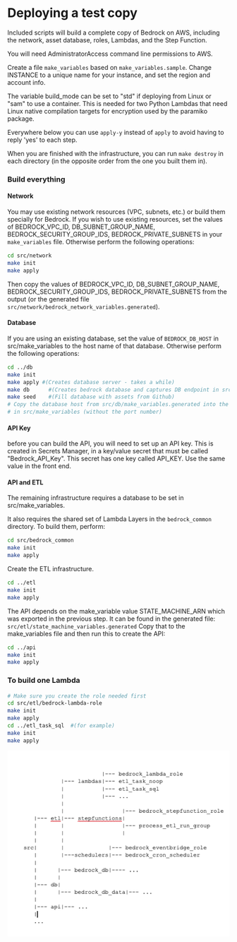 # Deploying a test copy
Included scripts will build a complete copy of Bedrock on AWS, including the network, asset database, roles, Lambdas, and the Step Function.

You will need AdministratorAccess command line permissions to AWS.

Create a file `make_variables` based on `make_variables.sample`. Change INSTANCE to a unique name for your instance, and set the region and account info.

The variable build_mode can be set to "std" if deploying from Linux or "sam" to use a container. This is needed for two Python Lambdas that need Linux native compilation targets for encryption used by the paramiko package.

Everywhere below you can use ```apply-y``` instead of ```apply``` to avoid having to reply 'yes' to each step.

When you are finished with the infrastructure, you can run ```make destroy``` in each directory (in the opposite order from the one you built them in).

### Build everything

#### Network
You may use existing network resources (VPC, subnets, etc.) or build them specially for Bedrock. If you wish to use existing resources, set the values of BEDROCK_VPC_ID, DB_SUBNET_GROUP_NAME, BEDROCK_SECURITY_GROUP_IDS, BEDROCK_PRIVATE_SUBNETS in your `make_variables` file. Otherwise perform the following operations:
```sh
cd src/network
make init
make apply
```
Then copy the values of BEDROCK_VPC_ID, DB_SUBNET_GROUP_NAME, BEDROCK_SECURITY_GROUP_IDS, BEDROCK_PRIVATE_SUBNETS from the output (or the generated file `src/network/bedrock_network_variables.generated`).

#### Database

If you are using an existing database, set the value of ```BEDROCK_DB_HOST``` in src/make_variables to the host name of that database. Otherwise perform the following operations:

```sh
cd ../db
make init
make apply #(Creates database server - takes a while)
make db      #(Creates bedrock database and captures DB endpoint in src/db/make_variables.generated)
make seed    #(Fill database with assets from Github)
# Copy the database host from src/db/make_variables.generated into the value of BEDROCK_DB_HOST
# in src/make_variables (without the port number)
```

#### API Key
before you can build the API, you will need to set up an API key. This is created in Secrets Manager, in a key/value secret that must be called "Bedrock_API_Key". This secret has one key called API_KEY. Use the same value in the front end.

#### API and ETL
The remaining infrastructure requires a database to be set in src/make_variables.

It also requires the shared set of Lambda Layers in the `bedrock_common` directory. 
To build them, perform:

```sh
cd src/bedrock_common
make init
make apply
```

Create the ETL infrastructure.

```sh
cd ../etl
make init
make apply
```

The API depends on the make_variable value STATE_MACHINE_ARN which was exported in the previous step. It can be found in the generated file: `src/etl/state_machine_variables.generated`
Copy that to the make_variables file and then run this to create the API:

``` sh
cd ../api
make init
make apply
```

### To build one Lambda
```sh
# Make sure you create the role needed first
cd src/etl/bedrock-lambda-role
make init
make apply
cd ../etl_task_sql  #(for example)
make init
make apply
```

![directory-structure](./deployment-folders.png)
